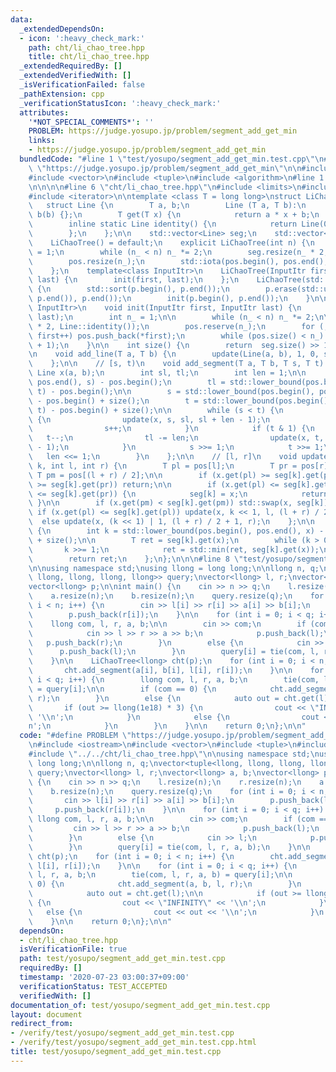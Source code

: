 ```yaml
---
data:
  _extendedDependsOn:
  - icon: ':heavy_check_mark:'
    path: cht/li_chao_tree.hpp
    title: cht/li_chao_tree.hpp
  _extendedRequiredBy: []
  _extendedVerifiedWith: []
  _isVerificationFailed: false
  _pathExtension: cpp
  _verificationStatusIcon: ':heavy_check_mark:'
  attributes:
    '*NOT_SPECIAL_COMMENTS*': ''
    PROBLEM: https://judge.yosupo.jp/problem/segment_add_get_min
    links:
    - https://judge.yosupo.jp/problem/segment_add_get_min
  bundledCode: "#line 1 \"test/yosupo/segment_add_get_min.test.cpp\"\n#define PROBLEM\
    \ \"https://judge.yosupo.jp/problem/segment_add_get_min\"\n\n#include <iostream>\n\
    #include <vector>\n#include <tuple>\n#include <algorithm>\n#line 1 \"cht/li_chao_tree.hpp\"\
    \n\n\n\n#line 6 \"cht/li_chao_tree.hpp\"\n#include <limits>\n#include <numeric>\n\
    #include <iterator>\n\ntemplate <class T = long long>\nstruct LiChaoTree {\n \
    \   struct Line {\n        T a, b;\n        Line (T a, T b):\n            a(a),\
    \ b(b) {};\n        T get(T x) {\n            return a * x + b;\n        };\n\
    \        inline static Line identity() {\n            return Line(0, std::numeric_limits<T>::max());\n\
    \        };\n    };\n\n    std::vector<Line> seg;\n    std::vector<T> pos;\n\n\
    \    LiChaoTree() = default;\n    explicit LiChaoTree(int n) {\n        int n_\
    \ = 1;\n        while (n_ < n) n_ *= 2;\n        seg.resize(n_ * 2, Line::identity());\n\
    \        pos.resize(n_);\n        std::iota(pos.begin(), pos.end(), T(0)); \n\
    \    };\n    template<class InputItr>\n    LiChaoTree(InputItr first, InputItr\
    \ last) {\n        init(first, last);\n    };\n    LiChaoTree(std::vector<T> p)\
    \ {\n        std::sort(p.begin(), p.end());\n        p.erase(std::unique(p.begin(),\
    \ p.end()), p.end());\n        init(p.begin(), p.end());\n    }\n\n    template<class\
    \ InputItr>\n    void init(InputItr first, InputItr last) {\n        int n = std::distance(first,\
    \ last);\n        int n_ = 1;\n\n        while (n_ < n) n_ *= 2;\n\n        seg.resize(n_\
    \ * 2, Line::identity());\n        pos.reserve(n_);\n        for (; first != last;\
    \ first++) pos.push_back(*first);\n        while (pos.size() < n_) pos.push_back(pos.back()\
    \ + 1);\n    }\n\n    int size() {\n        return  seg.size() >> 1;\n    };\n\
    \n    void add_line(T a, T b) {\n        update(Line(a, b), 1, 0, size() - 1);\n\
    \    };\n\n    // [s, t)\n    void add_segment(T a, T b, T s, T t) {\n       \
    \ Line x(a, b);\n        int sl, tl;\n        int len = 1;\n\n        sl = std::lower_bound(pos.begin(),\
    \ pos.end(), s) - pos.begin();\n        tl = std::lower_bound(pos.begin(), pos.end(),\
    \ t) - pos.begin();\n\n        s = std::lower_bound(pos.begin(), pos.end(), s)\
    \ - pos.begin() + size();\n        t = std::lower_bound(pos.begin(), pos.end(),\
    \ t) - pos.begin() + size();\n\n        while (s < t) {\n            if (s & 1)\
    \ {\n                update(x, s, sl, sl + len - 1);\n                sl += len;\n\
    \                s++;\n            }\n            if (t & 1) {\n             \
    \   t--;\n                tl -= len;\n                update(x, t, tl, tl + len\
    \ - 1);\n            }\n            s >>= 1;\n            t >>= 1;\n         \
    \   len <<= 1;\n        }\n    };\n\n    // [l, r]\n    void update(Line x, int\
    \ k, int l, int r) {\n        T pl = pos[l];\n        T pr = pos[r];\n       \
    \ T pm = pos[(l + r) / 2];\n\n        if (x.get(pl) >= seg[k].get(pl) && x.get(pr)\
    \ >= seg[k].get(pr)) return;\n\n        if (x.get(pl) <= seg[k].get(pl) && x.get(pr)\
    \ <= seg[k].get(pr)) {\n            seg[k] = x;\n            return;\n       \
    \ }\n\n        if (x.get(pm) < seg[k].get(pm)) std::swap(x, seg[k]);\n       \
    \ if (x.get(pl) <= seg[k].get(pl)) update(x, k << 1, l, (l + r) / 2);\n      \
    \  else update(x, (k << 1) | 1, (l + r) / 2 + 1, r);\n    };\n\n    T get(T x)\
    \ {\n        int k = std::lower_bound(pos.begin(), pos.end(), x) - pos.begin()\
    \ + size();\n\n        T ret = seg[k].get(x);\n        while (k > 0) {\n     \
    \       k >>= 1;\n            ret = std::min(ret, seg[k].get(x));\n        }\n\
    \        return ret;\n    };\n};\n\n\n#line 8 \"test/yosupo/segment_add_get_min.test.cpp\"\
    \n\nusing namespace std;\nusing llong = long long;\n\nllong n, q;\nvector<tuple<llong,\
    \ llong, llong, llong, llong>> query;\nvector<llong> l, r;\nvector<llong> a, b;\n\
    vector<llong> p;\n\nint main() {\n    cin >> n >> q;\n    l.resize(n);\n    r.resize(n);\n\
    \    a.resize(n);\n    b.resize(n);\n    query.resize(q);\n    for (int i = 0;\
    \ i < n; i++) {\n        cin >> l[i] >> r[i] >> a[i] >> b[i];\n        p.push_back(l[i]);\n\
    \        p.push_back(r[i]);\n    }\n\n    for (int i = 0; i < q; i++) {\n    \
    \    llong com, l, r, a, b;\n\n        cin >> com;\n        if (com == 0) {\n\
    \            cin >> l >> r >> a >> b;\n            p.push_back(l);\n         \
    \   p.push_back(r);\n        }\n        else {\n            cin >> l;\n      \
    \      p.push_back(l);\n        }\n        query[i] = tie(com, l, r, a, b);\n\
    \    }\n\n    LiChaoTree<llong> cht(p);\n    for (int i = 0; i < n; i++) {\n \
    \       cht.add_segment(a[i], b[i], l[i], r[i]);\n    }\n\n    for (int i = 0;\
    \ i < q; i++) {\n        llong com, l, r, a, b;\n        tie(com, l, r, a, b)\
    \ = query[i];\n\n        if (com == 0) {\n            cht.add_segment(a, b, l,\
    \ r);\n        }\n        else {\n            auto out = cht.get(l);\n\n     \
    \       if (out >= llong(1e18) * 3) {\n                cout << \"INFINITY\" <<\
    \ '\\n';\n            }\n            else {\n                cout << out << '\\\
    n';\n            }\n        }\n    }\n\n    return 0;\n};\n\n"
  code: "#define PROBLEM \"https://judge.yosupo.jp/problem/segment_add_get_min\"\n\
    \n#include <iostream>\n#include <vector>\n#include <tuple>\n#include <algorithm>\n\
    #include \"../../cht/li_chao_tree.hpp\"\n\nusing namespace std;\nusing llong =\
    \ long long;\n\nllong n, q;\nvector<tuple<llong, llong, llong, llong, llong>>\
    \ query;\nvector<llong> l, r;\nvector<llong> a, b;\nvector<llong> p;\n\nint main()\
    \ {\n    cin >> n >> q;\n    l.resize(n);\n    r.resize(n);\n    a.resize(n);\n\
    \    b.resize(n);\n    query.resize(q);\n    for (int i = 0; i < n; i++) {\n \
    \       cin >> l[i] >> r[i] >> a[i] >> b[i];\n        p.push_back(l[i]);\n   \
    \     p.push_back(r[i]);\n    }\n\n    for (int i = 0; i < q; i++) {\n       \
    \ llong com, l, r, a, b;\n\n        cin >> com;\n        if (com == 0) {\n   \
    \         cin >> l >> r >> a >> b;\n            p.push_back(l);\n            p.push_back(r);\n\
    \        }\n        else {\n            cin >> l;\n            p.push_back(l);\n\
    \        }\n        query[i] = tie(com, l, r, a, b);\n    }\n\n    LiChaoTree<llong>\
    \ cht(p);\n    for (int i = 0; i < n; i++) {\n        cht.add_segment(a[i], b[i],\
    \ l[i], r[i]);\n    }\n\n    for (int i = 0; i < q; i++) {\n        llong com,\
    \ l, r, a, b;\n        tie(com, l, r, a, b) = query[i];\n\n        if (com ==\
    \ 0) {\n            cht.add_segment(a, b, l, r);\n        }\n        else {\n\
    \            auto out = cht.get(l);\n\n            if (out >= llong(1e18) * 3)\
    \ {\n                cout << \"INFINITY\" << '\\n';\n            }\n         \
    \   else {\n                cout << out << '\\n';\n            }\n        }\n\
    \    }\n\n    return 0;\n};\n\n"
  dependsOn:
  - cht/li_chao_tree.hpp
  isVerificationFile: true
  path: test/yosupo/segment_add_get_min.test.cpp
  requiredBy: []
  timestamp: '2020-07-23 03:00:37+09:00'
  verificationStatus: TEST_ACCEPTED
  verifiedWith: []
documentation_of: test/yosupo/segment_add_get_min.test.cpp
layout: document
redirect_from:
- /verify/test/yosupo/segment_add_get_min.test.cpp
- /verify/test/yosupo/segment_add_get_min.test.cpp.html
title: test/yosupo/segment_add_get_min.test.cpp
---
```

